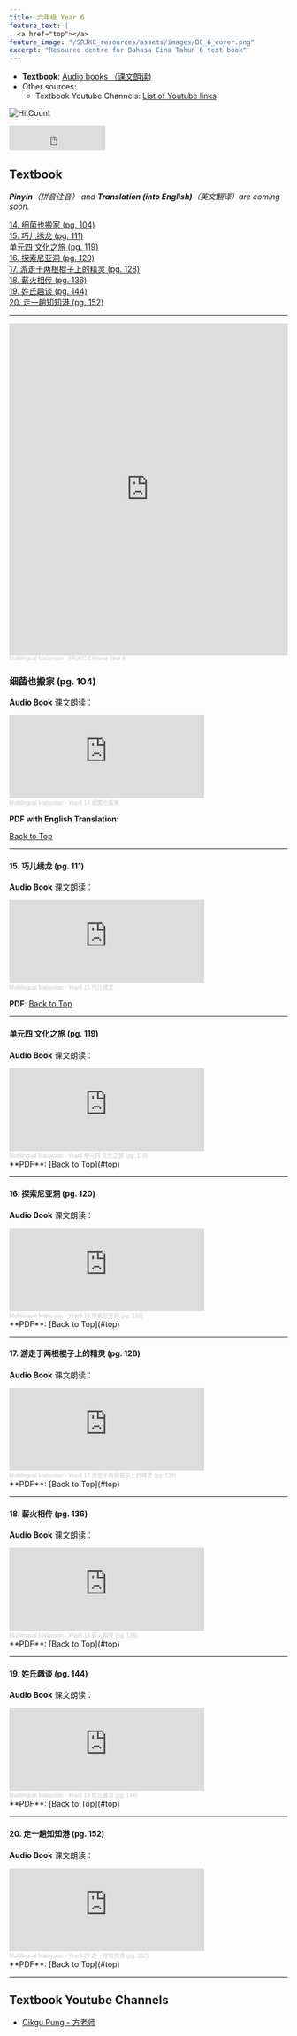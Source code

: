 ```yaml
---
title: 六年级 Year 6 
feature_text: |
  <a href="top"></a>
feature_image: "/SRJKC_resources/assets/images/BC_6_cover.png"
excerpt: "Resource centre for Bahasa Cina Tahun 6 text book"
---
```

- **Textbook**: [Audio books （课文朗读)](#textbook)
- Other sources:
  - Textbook Youtube Channels: [List of Youtube links](#videos)

![HitCount](https://hits.dwyl.com/multilingual-malaysian/SRJKC_resources.svg?style=flat)
<iframe src="https://www.facebook.com/plugins/like.php?href=https%3A%2F%2Fmultilingual-malaysian.github.io%2FSRJKC_resources%2Fyear6%2F&width=174&layout=button_count&action=like&size=large&share=true&height=46&appId" width="174" height="46" style="border:none;overflow:hidden" scrolling="no" frameborder="0" allowfullscreen="true" allow="autoplay; clipboard-write; encrypted-media; picture-in-picture; web-share"></iframe> 

## Textbook<a name="textbook"></a>
***Pinyin**（拼音注音） and **Translation (into English)**（英文翻译）are coming soon.*
<!-- 
[单元一 智慧之旅 (pg. 1)]\
[1. 动物大迁徙有感  (pg. 2)]\
[2. 草船借箭 (pg. 9)]\
[3. 与众不同的一本书 (pg. 17)]\
[4. 谁拿走了钱袋 (pg. 25)]\
[5. "虫" 不可貌相 (pg. 32)]\
[单元二 温情之旅 (pg. 41)]\
[6. 暖心小铺 (pg. 42)]\
[7. 母亲的叮咛 (pg. 51)]\
[8. 传递温情的丝带 (pg. 58)]\
[9. 网课新态度 (pg. 65)]\
[10. 奔驰在路上的汗水 (pg. 73)]\
[单元三 想象之旅 (pg. 81)]\
[11. 淘气的鞋 (pg. 82)]\
[12. 没有动物的马戏团 (pg. 89)]\
[13. 凤凰山传奇 (pg. 97)]\
-->

[14. 细菌也搬家 (pg. 104)](#14)\
[15. 巧儿绣龙 (pg. 111)](#15)\
[单元四 文化之旅 (pg. 119)](#unit4)\
[16. 探索尼亚洞 (pg. 120)](#16)\
[17. 游走于两根棍子上的精灵 (pg. 128)](#17)\
[18. 薪火相传 (pg. 136)](#18)\
[19. 姓氏趣谈 (pg. 144)](#19)\
[20. 走一趟知知港 (pg. 152)](#20)


----
<iframe width="100%" height="600" scrolling="no" frameborder="yes" allow="autoplay" src="https://w.soundcloud.com/player/?url=https%3A//api.soundcloud.com/playlists/1494750034&color=%23626363&auto_play=false&hide_related=false&show_comments=false&show_user=false&show_reposts=false&show_teaser=false&visual=true"></iframe><div style="font-size: 10px; color: #cccccc;line-break: anywhere;word-break: normal;overflow: hidden;white-space: nowrap;text-overflow: ellipsis; font-family: Interstate,Lucida Grande,Lucida Sans Unicode,Lucida Sans,Garuda,Verdana,Tahoma,sans-serif;font-weight: 100;"><a href="https://soundcloud.com/multilingual-malaysian" title="Multilingual Malaysian" target="_blank" style="color: #cccccc; text-decoration: none;">Multilingual Malaysian</a> · <a href="https://soundcloud.com/multilingual-malaysian/sets/srjkc-chinese-year-6" title="SRJKC Chinese Year 6" target="_blank" style="color: #cccccc; text-decoration: none;">SRJKC Chinese Year 6</a></div>


### 细菌也搬家 (pg. 104)<a name="14"></a>
**Audio Book** 课文朗读： 
<iframe width="70%" height="150" scrolling="no" frameborder="no" allow="autoplay" src="https://w.soundcloud.com/player/?url=https%3A//api.soundcloud.com/tracks/1339203217&color=%23ff5500&auto_play=false&hide_related=false&show_comments=true&show_user=true&show_reposts=false&show_teaser=true&visual=true"></iframe><div style="font-size: 10px; color: #cccccc;line-break: anywhere;word-break: normal;overflow: hidden;white-space: nowrap;text-overflow: ellipsis; font-family: Interstate,Lucida Grande,Lucida Sans Unicode,Lucida Sans,Garuda,Verdana,Tahoma,sans-serif;font-weight: 100;"><a href="https://soundcloud.com/multilingual-malaysian" title="Multilingual Malaysian" target="_blank" style="color: #cccccc; text-decoration: none;">Multilingual Malaysian</a> · <a href="https://soundcloud.com/multilingual-malaysian/year6-14" title="Year6 14 细菌也搬家" target="_blank" style="color: #cccccc; text-decoration: none;">Year6 14 细菌也搬家</a></div>

**PDF with English Translation**:
<!-- 
<object data="/SRJKC_resources/doc/BC_4_Passage10.pdf" type="application/pdf" width="700px" height="700px">
   <embed src="/SRJKC_resources/doc/BC_4_Passage10.pdf">
        <p>Download the PDF to view: <a href="/SRJKC_resources/doc/BC_4_Passage10.pdf"><img src="/SRJKC_resources/assets/images/pdf_icon.png" width="40" height="50"></a>.</p>
   </embed>
</object>
-->

[Back to Top](#textbook)

----
#### 15. 巧儿绣龙 (pg. 111)<a name="15"></a>
**Audio Book** 课文朗读： 
<iframe width="70%" height="150" scrolling="no" frameborder="no" allow="autoplay" src="https://w.soundcloud.com/player/?url=https%3A//api.soundcloud.com/tracks/1339218613&color=%23ff5500&auto_play=false&hide_related=false&show_comments=true&show_user=true&show_reposts=false&show_teaser=true&visual=true"></iframe><div style="font-size: 10px; color: #cccccc;line-break: anywhere;word-break: normal;overflow: hidden;white-space: nowrap;text-overflow: ellipsis; font-family: Interstate,Lucida Grande,Lucida Sans Unicode,Lucida Sans,Garuda,Verdana,Tahoma,sans-serif;font-weight: 100;"><a href="https://soundcloud.com/multilingual-malaysian" title="Multilingual Malaysian" target="_blank" style="color: #cccccc; text-decoration: none;">Multilingual Malaysian</a> · <a href="https://soundcloud.com/multilingual-malaysian/year6-15" title="Year6 15 巧儿绣龙" target="_blank" style="color: #cccccc; text-decoration: none;">Year6 15 巧儿绣龙</a></div>

**PDF**:
[Back to Top](#top)

----
#### 单元四 文化之旅 (pg. 119)<a name="19"></a>
**Audio Book** 课文朗读： 
<iframe width="70%" height="150" scrolling="no" frameborder="no" allow="autoplay" src="https://w.soundcloud.com/player/?url=https%3A//api.soundcloud.com/tracks/1344107950&color=%23ff5500&auto_play=false&hide_related=false&show_comments=true&show_user=true&show_reposts=false&show_teaser=true&visual=true"></iframe><div style="font-size: 10px; color: #cccccc;line-break: anywhere;word-break: normal;overflow: hidden;white-space: nowrap;text-overflow: ellipsis; font-family: Interstate,Lucida Grande,Lucida Sans Unicode,Lucida Sans,Garuda,Verdana,Tahoma,sans-serif;font-weight: 100;"><a href="https://soundcloud.com/multilingual-malaysian" title="Multilingual Malaysian" target="_blank" style="color: #cccccc; text-decoration: none;">Multilingual Malaysian</a> · <a href="https://soundcloud.com/multilingual-malaysian/year6-pg-119" title="Year6 单元四 文化之旅 (pg. 119)" target="_blank" style="color: #cccccc; text-decoration: none;">Year6 单元四 文化之旅 (pg. 119)</a></div>
**PDF**:
[Back to Top](#top)

----
#### 16. 探索尼亚洞 (pg. 120)<a name="16"></a>
**Audio Book** 课文朗读： 
<iframe width="70%" height="150" scrolling="no" frameborder="no" allow="autoplay" src="https://w.soundcloud.com/player/?url=https%3A//api.soundcloud.com/tracks/1344108229&color=%23ff5500&auto_play=false&hide_related=false&show_comments=true&show_user=true&show_reposts=false&show_teaser=true&visual=true"></iframe><div style="font-size: 10px; color: #cccccc;line-break: anywhere;word-break: normal;overflow: hidden;white-space: nowrap;text-overflow: ellipsis; font-family: Interstate,Lucida Grande,Lucida Sans Unicode,Lucida Sans,Garuda,Verdana,Tahoma,sans-serif;font-weight: 100;"><a href="https://soundcloud.com/multilingual-malaysian" title="Multilingual Malaysian" target="_blank" style="color: #cccccc; text-decoration: none;">Multilingual Malaysian</a> · <a href="https://soundcloud.com/multilingual-malaysian/year6-16-pg-120" title="Year6 16 探索尼亚洞 (pg. 120)" target="_blank" style="color: #cccccc; text-decoration: none;">Year6 16 探索尼亚洞 (pg. 120)</a></div>
**PDF**:
[Back to Top](#top)

----
#### 17. 游走于两根棍子上的精灵 (pg. 128)<a name="17"></a>
**Audio Book** 课文朗读： 
<iframe width="70%" height="150" scrolling="no" frameborder="no" allow="autoplay" src="https://w.soundcloud.com/player/?url=https%3A//api.soundcloud.com/tracks/1344108925&color=%23ff5500&auto_play=false&hide_related=false&show_comments=true&show_user=true&show_reposts=false&show_teaser=true&visual=true"></iframe><div style="font-size: 10px; color: #cccccc;line-break: anywhere;word-break: normal;overflow: hidden;white-space: nowrap;text-overflow: ellipsis; font-family: Interstate,Lucida Grande,Lucida Sans Unicode,Lucida Sans,Garuda,Verdana,Tahoma,sans-serif;font-weight: 100;"><a href="https://soundcloud.com/multilingual-malaysian" title="Multilingual Malaysian" target="_blank" style="color: #cccccc; text-decoration: none;">Multilingual Malaysian</a> · <a href="https://soundcloud.com/multilingual-malaysian/year6-17-pg-120" title="Year6 17 游走于两根棍子上的精灵 (pg. 128)" target="_blank" style="color: #cccccc; text-decoration: none;">Year6 17 游走于两根棍子上的精灵 (pg. 128)</a></div>
**PDF**:
[Back to Top](#top)

----
#### 18. 薪火相传 (pg. 136)<a name="18"></a>
**Audio Book** 课文朗读： 
<iframe width="70%" height="150" scrolling="no" frameborder="no" allow="autoplay" src="https://w.soundcloud.com/player/?url=https%3A//api.soundcloud.com/tracks/1344111721&color=%23ff5500&auto_play=false&hide_related=false&show_comments=true&show_user=true&show_reposts=false&show_teaser=true&visual=true"></iframe><div style="font-size: 10px; color: #cccccc;line-break: anywhere;word-break: normal;overflow: hidden;white-space: nowrap;text-overflow: ellipsis; font-family: Interstate,Lucida Grande,Lucida Sans Unicode,Lucida Sans,Garuda,Verdana,Tahoma,sans-serif;font-weight: 100;"><a href="https://soundcloud.com/multilingual-malaysian" title="Multilingual Malaysian" target="_blank" style="color: #cccccc; text-decoration: none;">Multilingual Malaysian</a> · <a href="https://soundcloud.com/multilingual-malaysian/year6-18-pg-136" title="Year6 18 薪火相传 (pg. 136)" target="_blank" style="color: #cccccc; text-decoration: none;">Year6 18 薪火相传 (pg. 136)</a></div>
**PDF**:
[Back to Top](#top)

----
#### 19. 姓氏趣谈 (pg. 144)<a name="19"></a>
**Audio Book** 课文朗读： 
<iframe width="70%" height="150" scrolling="no" frameborder="no" allow="autoplay" src="https://w.soundcloud.com/player/?url=https%3A//api.soundcloud.com/tracks/1344112477&color=%23ff5500&auto_play=false&hide_related=false&show_comments=true&show_user=true&show_reposts=false&show_teaser=true&visual=true"></iframe><div style="font-size: 10px; color: #cccccc;line-break: anywhere;word-break: normal;overflow: hidden;white-space: nowrap;text-overflow: ellipsis; font-family: Interstate,Lucida Grande,Lucida Sans Unicode,Lucida Sans,Garuda,Verdana,Tahoma,sans-serif;font-weight: 100;"><a href="https://soundcloud.com/multilingual-malaysian" title="Multilingual Malaysian" target="_blank" style="color: #cccccc; text-decoration: none;">Multilingual Malaysian</a> · <a href="https://soundcloud.com/multilingual-malaysian/year6-19-pg-144" title="Year6 19 姓氏趣谈 (pg. 144)" target="_blank" style="color: #cccccc; text-decoration: none;">Year6 19 姓氏趣谈 (pg. 144)</a></div>
**PDF**:
[Back to Top](#top)

----
#### 20. 走一趟知知港 (pg. 152)<a name=""></a>
**Audio Book** 课文朗读： 
<iframe width="70%" height="150" scrolling="no" frameborder="no" allow="autoplay" src="https://w.soundcloud.com/player/?url=https%3A//api.soundcloud.com/tracks/1344112870&color=%23ff5500&auto_play=false&hide_related=false&show_comments=true&show_user=true&show_reposts=false&show_teaser=true&visual=true"></iframe><div style="font-size: 10px; color: #cccccc;line-break: anywhere;word-break: normal;overflow: hidden;white-space: nowrap;text-overflow: ellipsis; font-family: Interstate,Lucida Grande,Lucida Sans Unicode,Lucida Sans,Garuda,Verdana,Tahoma,sans-serif;font-weight: 100;"><a href="https://soundcloud.com/multilingual-malaysian" title="Multilingual Malaysian" target="_blank" style="color: #cccccc; text-decoration: none;">Multilingual Malaysian</a> · <a href="https://soundcloud.com/multilingual-malaysian/year6-20-pg-152" title="Year6 20 走一趟知知港 (pg. 152)" target="_blank" style="color: #cccccc; text-decoration: none;">Year6 20 走一趟知知港 (pg. 152)</a></div>
**PDF**:
[Back to Top](#top)

----
## Textbook Youtube Channels<a name="videos"></a>
- [Cikgu Pung - 方老师](https://youtube.com/playlist?list=PLeyRyduWLbPmoUUKP_kPt-EnDFNt-9Qvt)

